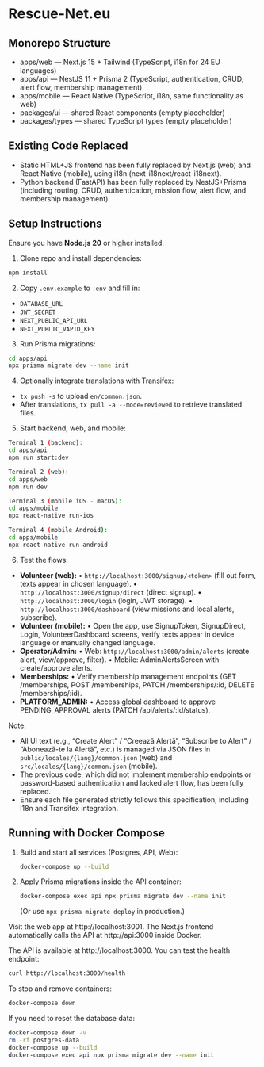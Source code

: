 # Rescue-Net.eu

## Monorepo Structure

- apps/web    — Next.js 15 + Tailwind (TypeScript, i18n for 24 EU languages)
- apps/api    — NestJS 11 + Prisma 2 (TypeScript, authentication, CRUD, alert flow, membership management)
- apps/mobile — React Native (TypeScript, i18n, same functionality as web)
- packages/ui — shared React components (empty placeholder)
- packages/types — shared TypeScript types (empty placeholder)

## Existing Code Replaced

- Static HTML+JS frontend has been fully replaced by Next.js (web) and React Native (mobile), using i18n (next-i18next/react-i18next).
- Python backend (FastAPI) has been fully replaced by NestJS+Prisma (including routing, CRUD, authentication, mission flow, alert flow, and membership management).

## Setup Instructions

Ensure you have **Node.js 20** or higher installed.

1. Clone repo and install dependencies:
```bash
npm install
```

2. Copy `.env.example` to `.env` and fill in:
- `DATABASE_URL`
- `JWT_SECRET`
- `NEXT_PUBLIC_API_URL`
- `NEXT_PUBLIC_VAPID_KEY`

3. Run Prisma migrations:
```bash
cd apps/api
npx prisma migrate dev --name init
```

4. Optionally integrate translations with Transifex:
- `tx push -s` to upload `en/common.json`.
- After translations, `tx pull -a --mode=reviewed` to retrieve translated files.

5. Start backend, web, and mobile:
```bash
Terminal 1 (backend):
cd apps/api
npm run start:dev

Terminal 2 (web):
cd apps/web
npm run dev

Terminal 3 (mobile iOS - macOS):
cd apps/mobile
npx react-native run-ios

Terminal 4 (mobile Android):
cd apps/mobile
npx react-native run-android
```

6. Test the flows:
- **Volunteer (web):**
  • `http://localhost:3000/signup/<token>` (fill out form, texts appear in chosen language).
  • `http://localhost:3000/signup/direct` (direct signup).
  • `http://localhost:3000/login` (login, JWT storage).
  • `http://localhost:3000/dashboard` (view missions and local alerts, subscribe).
- **Volunteer (mobile):**
  • Open the app, use SignupToken, SignupDirect, Login, VolunteerDashboard screens, verify texts appear in device language or manually changed language.
- **Operator/Admin:**
  • Web: `http://localhost:3000/admin/alerts` (create alert, view/approve, filter).
  • Mobile: AdminAlertsScreen with create/approve alerts.
- **Memberships:**
  • Verify membership management endpoints (GET /memberships, POST /memberships, PATCH /memberships/:id, DELETE /memberships/:id).
- **PLATFORM_ADMIN:**
  • Access global dashboard to approve PENDING_APPROVAL alerts (PATCH /api/alerts/:id/status).

Note:
- All UI text (e.g., “Create Alert” / “Creează Alertă”, “Subscribe to Alert” / “Abonează-te la Alertă”, etc.) is managed via JSON files in `public/locales/{lang}/common.json` (web) and `src/locales/{lang}/common.json` (mobile).
- The previous code, which did not implement membership endpoints or password-based authentication and lacked alert flow, has been fully replaced.
- Ensure each file generated strictly follows this specification, including i18n and Transifex integration.

## Running with Docker Compose

1. Build and start all services (Postgres, API, Web):
   ```bash
   docker-compose up --build
   ```

2. Apply Prisma migrations inside the API container:

   ```bash
   docker-compose exec api npx prisma migrate dev --name init
   ```

   (Or use `npx prisma migrate deploy` in production.)

Visit the web app at http://localhost:3001. The Next.js frontend automatically calls the API at http://api:3000 inside Docker.

The API is available at http://localhost:3000. You can test the health endpoint:

```bash
curl http://localhost:3000/health
```

To stop and remove containers:

```bash
docker-compose down
```

If you need to reset the database data:

```bash
docker-compose down -v
rm -rf postgres-data
docker-compose up --build
docker-compose exec api npx prisma migrate dev --name init
```
